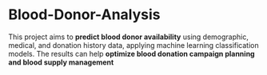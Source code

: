 # Blood-Donor-Analysis
This project aims to **predict blood donor availability** using demographic, medical, and donation history data, applying machine learning classification models. The results can help **optimize blood donation campaign planning and blood supply management**
